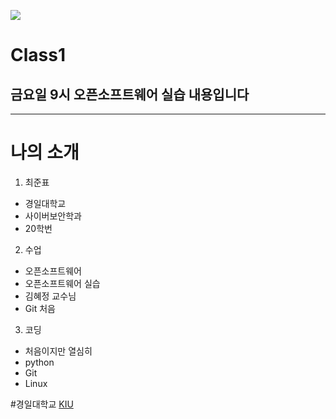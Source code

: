 ![](/images/모모.jpg)
# Class1
## 금요일 9시 오픈소프트웨어 실습 내용입니다
- - -
# 나의 소개
1. 최준표
  + 경일대학교
  + 사이버보안학과
  + 20학번
2. 수업
  + 오픈소프트웨어
  + 오픈소프트웨어 실습
  + 김혜정 교수님
  + Git 처음
3. 코딩
  + 처음이지만 열심히
  + python
  + Git
  + Linux

#경일대학교
[KIU](http://security.kiu.ac.kr/, "경일대 사이버보안학과 홈페이지")
